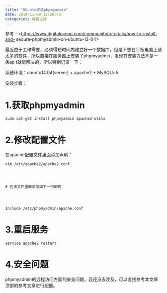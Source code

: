 ```yaml
---
title: "Ubuntu安装phpmyadmin"
date: 2014-11-09 15:26:43
categories: 编程之路
---
```

参考：<https://www.digitalocean.com/community/tutorials/how-to-install-and-
secure-phpmyadmin-on-ubuntu-12-04>

最近由于工作需要，必须得短时间内建立好一个数据库，但是不想在平板电脑上装太多的软件，所以直接在服务器上安装了phpmyadmin，发现其安装方法不是一条ap
t就能解决的，所以特别记录一下：

系统环境：ubuntu14.04(server) + apache2 + MySQL5.5

安装步骤：

# 1.获取phpmyadmin



    sudo apt-get install phpmyadmin apache2-utils

#  2.修改配置文件

在apache配置文件里面添加声明：



    vim /etc/apache2/apache2.conf




    # 在该文件里面添加如下一行即可




    Include /etc/phpmyadmin/apache.conf

#  3.重启服务



    service apache2 restart

#  4.安全问题

phpmyadmin的远程访问方面的安全问题，我还没去涉及，可以直接参考本文章顶部的参考文章进行配置。
